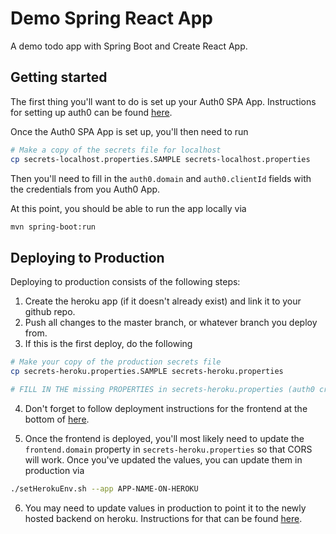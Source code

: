 # Demo Spring React App

A demo todo app with Spring Boot and Create React App.

## Getting started

The first thing you'll want to do is set up your Auth0 SPA App. Instructions for setting up auth0 can be found [here](./frontend/docs/auth0.md).

Once the Auth0 SPA App is set up, you'll then need to run

```bash
# Make a copy of the secrets file for localhost
cp secrets-localhost.properties.SAMPLE secrets-localhost.properties
```

Then you'll need to fill in the `auth0.domain` and `auth0.clientId` fields with the credentials from you Auth0 App.

At this point, you should be able to run the app locally via

```bash
mvn spring-boot:run
```

## Deploying to Production

Deploying to production consists of the following steps:

1. Create the heroku app (if it doesn't already exist) and link it to your github repo.
2. Push all changes to the master branch, or whatever branch you deploy from.
3. If this is the first deploy, do the following

```bash
# Make your copy of the production secrets file
cp secrets-heroku.properties.SAMPLE secrets-heroku.properties

# FILL IN THE missing PROPERTIES in secrets-heroku.properties (auth0 creds can carry over from localhost file)
```

4. Don't forget to follow deployment instructions for the frontend at the bottom of [here](./frontend/README.md).

5. Once the frontend is deployed, you'll most likely need to update the `frontend.domain` property in `secrets-heroku.properties` so that CORS will work. Once you've updated the values, you can update them in production via

```bash
./setHerokuEnv.sh --app APP-NAME-ON-HEROKU
```

6. You may need to update values in production to point it to the newly hosted backend on heroku. Instructions for that can be found [here](./frontend/README.md).
